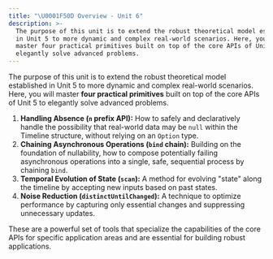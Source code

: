 ```yaml
---
title: "\U0001F50D Overview - Unit 6"
description: >-
  The purpose of this unit is to extend the robust theoretical model established
  in Unit 5 to more dynamic and complex real-world scenarios. Here, you will
  master four practical primitives built on top of the core APIs of Unit 5 to
  elegantly solve advanced problems.
---
```

The purpose of this unit is to extend the robust theoretical model established in Unit 5 to more dynamic and complex real-world scenarios. Here, you will master **four practical primitives** built on top of the core APIs of Unit 5 to elegantly solve advanced problems.

1.  **Handling Absence (`n` prefix API):** How to safely and declaratively handle the possibility that real-world data may be `null` within the Timeline structure, without relying on an `Option` type.
2.  **Chaining Asynchronous Operations (`bind` chain):** Building on the foundation of nullability, how to compose potentially failing asynchronous operations into a single, safe, sequential process by chaining `bind`.
3.  **Temporal Evolution of State (`scan`):** A method for evolving "state" along the timeline by accepting new inputs based on past states.
4.  **Noise Reduction (`distinctUntilChanged`):** A technique to optimize performance by capturing only essential changes and suppressing unnecessary updates.

These are a powerful set of tools that specialize the capabilities of the core APIs for specific application areas and are essential for building robust applications.

